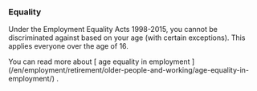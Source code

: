 ###  Equality

Under the Employment Equality Acts 1998-2015, you cannot be discriminated
against based on your age (with certain exceptions). This applies everyone
over the age of 16.

You can read more about [ age equality in employment
](/en/employment/retirement/older-people-and-working/age-equality-in-
employment/) .
